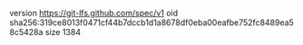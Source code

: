 version https://git-lfs.github.com/spec/v1
oid sha256:319ce8013f0471cf44b7dccb1d1a8678df0eba00eafbe752fc8489ea58c5428a
size 1384

